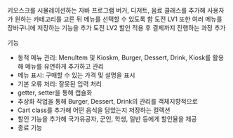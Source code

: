 키오스크를 시뮬레이션하는 자바 프로그램
버거, 디저트, 음료 클래스를 추가해 사용자가 원하는 카테고리를 고른 뒤 메뉴를 선택할 수 있도록 함
도전 LV1 또한 여러 메뉴를 장바구니에 저장하는 기능을 추가
도전 LV2 할인 적용 후 결제까지 진행하는 과정 추가 

기능
- 동적 메뉴 관리: MenuItem 및 Kioskm, Burger, Dessert, Drink, Kiosk를 활용해 메뉴를 유연하게 추가하고 관리
- 메뉴 표시: 구매할 수 있는 가격 및 설명을 표시
- 기본 오류 처리: 잘못된 입력 처리
- getter, setter을 통해 캡슐화
- 추상화 작업을 통해 Burger, Dessert, Drink의 관리를 객체지향적으로
- Cart class를 추가해 어떤 음식을 담았는지 저장하는 컬렉션
- 할인 기능을 추가해 국가유공자, 군인, 학생, 일반 등에게 할인율을 제공 
- 종료 기능

